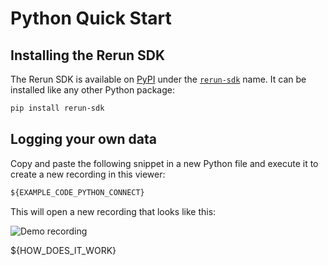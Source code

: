 # Python Quick Start

## Installing the Rerun SDK

The Rerun SDK is available on [PyPI](https://pypi.org/) under the
[`rerun-sdk`](https://pypi.org/project/rerun-sdk/) name. It can be installed like any other
Python package:

```sh
pip install rerun-sdk
```

## Logging your own data

Copy and paste the following snippet in a new Python file and execute it to create a new recording in this viewer:

```python
${EXAMPLE_CODE_PYTHON_CONNECT}
```

This will open a new recording that looks like this:

![Demo recording](https://static.rerun.io/quickstart2_simple_cube/632a8f1c79f70a2355fad294fe085291fcf3a8ae/768w.png)


${HOW_DOES_IT_WORK}
